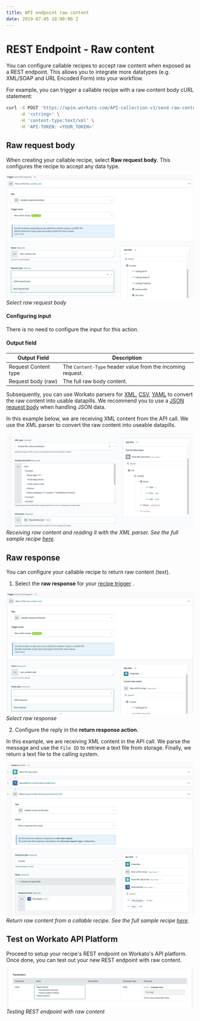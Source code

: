 ```yaml
---
title: API endpoint raw content
date: 2019-07-05 18:00:00 Z
---
```


# REST Endpoint - Raw content
You can configure callable recipes to accept raw content when exposed as a REST endpoint. This allows you to integrate more datatypes (e.g. XML/SOAP and URL Encoded Form) into your workflow.

For example, you can trigger a callable recipe with a raw content body cURL statement:
```bash
curl -X POST 'https://apim.workato.com/API-collection-v1/send-raw-content' \
     -d '<string>' \
     -H 'content-type:text/xml' \
     -H 'API-TOKEN: <YOUR_TOKEN>'
```

## Raw request body
When creating your callable recipe, select **Raw request body**. This configures the recipe to accept any data type.

![Select raw request body](/assets/images/features/callable-recipes/select-raw-request-body.png)
*Select raw request body*

#### Configuring input
There is no need to configure the input for this action.

#### Output field
| Output Field | Description |
| ------------ | ----------- |
| Request Content type | The `Content-Type` header value from the incoming request. |
| Request body (raw) | The full raw body content. |

Subsequently, you can use Workato parsers for [XML](/features/handling-xml.md), [CSV](features/handling-csv-files.md), [YAML](/features/handling-yaml.md) to convert the raw content into usable datapills. We recommend you to use a [JSON request body](/features/callable-recipes/new-call-trigger.md) when handling JSON data.

In this example below, we are receiving XML content from the API call. We use the XML parser to convert the raw content into useable datapills.

![Receiving raw content and reading it with the XML parser](/assets/images/features/callable-recipes/example-raw-request-body.png)
*Receiving raw content and reading it with the XML parser. See the full sample recipe [here](https://www.workato.com/recipes/976429).*

## Raw response
You can configure your callable recipe to return raw content (text).
1. Select the **raw response** for your [recipe trigger](/features/callable-recipes/new-call-trigger.md#input-fields) .

![Select raw response](/assets/images/features/callable-recipes/select-raw-response.png)
*Select raw response*

2. Configure the reply in the **return response action**.

In this example, we are receiving XML content in the API call. We parse the message and use the `File ID` to retrieve a text file from storage. Finally, we return a text file to the calling system.

![Return raw content from a callable recipe](/assets/images/features/callable-recipes/example-raw-response.png)
*Return raw content from a callable recipe. See the full sample recipe [here](https://www.workato.com/recipes/977033).*

## Test on Workato API Platform
Proceed to setup your recipe's REST endpoint on Workato's API platform. Once done, you can test out your new REST endpoint with raw content.

![Testing REST endpoint with raw content](/assets/images/features/callable-recipes/example-test-rest-endpoint.png)
*Testing REST endpoint with raw content*
